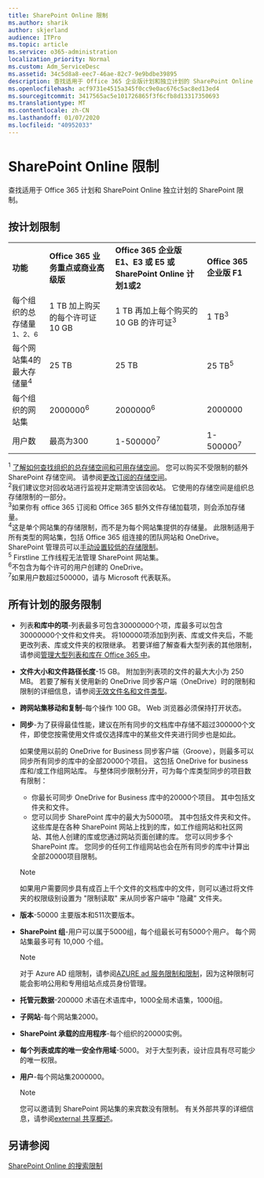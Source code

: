 ```yaml
---
title: SharePoint Online 限制
ms.author: sharik
author: skjerland
audience: ITPro
ms.topic: article
ms.service: o365-administration
localization_priority: Normal
ms.custom: Adm_ServiceDesc
ms.assetid: 34c5d8a8-eec7-46ae-82c7-9e9bdbe39895
description: 查找适用于 Office 365 企业版计划和独立计划的 SharePoint Online 限制。
ms.openlocfilehash: acf9731e4515a345f0cc9e0ac676c5ac8ed13ed4
ms.sourcegitcommit: 3417565ac5e101726865f3f6cfb8d13317350693
ms.translationtype: MT
ms.contentlocale: zh-CN
ms.lasthandoff: 01/07/2020
ms.locfileid: "40952033"
---
```

# <a name="sharepoint-online-limits"></a>SharePoint Online 限制

查找适用于 Office 365 计划和 SharePoint Online 独立计划的 SharePoint 限制。
  
## <a name="limits-by-plan"></a>按计划限制 

|||||
|:-----|:-----|:-----|:-----|
|**功能** <br/> |**Office 365 业务重点或商业高级版** <br/> |**Office 365 企业版 E1、E3 或 E5 或 SharePoint Online 计划1或2** <br/> | **Office 365 企业版 F1** <br/> |
|每个组织的总存储量<sup>1、2、6</sup> <br/> |1 TB 加上购买的每个许可证 10 GB  <br/> |1 TB 再加上每个购买的 10 GB 的许可证<sup>3</sup> <br/> |1 TB<sup>3</sup> <br/> |
|每个网站集4的最大存储量<sup>4</sup><br/> |25 TB <br/> |25 TB <br/> |25 TB<sup>5</sup> <br/> |
|每个组织的网站集  <br/> |2000000<sup>6</sup> <br/> |2000000<sup>6</sup> <br/> |2000000<br/> |
|用户数  <br/> |最高为300  <br/> |1-500000<sup>7</sup> <br/> |1-500000<sup>7</sup> <br/> |
   
<sup>1</sup> [了解如何查找组织的总存储空间和可用存储空间](/sharepoint/manage-site-collection-storage-limits)。 您可以购买不受限制的额外 SharePoint 存储空间。 请参阅[更改订阅的存储空间](/office365/admin/subscriptions-and-billing/add-storage-space)。 
<br/><sup>2</sup>我们建议您对回收站进行监视并定期清空该回收站。 它使用的存储空间是组织总存储限制的一部分。 
<br/> <sup>3</sup>如果你有 office 365 订阅和 Office 365 额外文件存储加载项，则会添加存储量。 
<br/> <sup>4</sup>这是单个网站集的存储限制，而不是为每个网站集提供的存储量。 此限制适用于所有类型的网站集，包括 Office 365 组连接的团队网站和 OneDrive。 SharePoint 管理员可以[手动设置较低的存储限制](/sharepoint/manage-site-collection-storage-limits#manage-individual-site-storage-limits)。 
<br/> <sup>5</sup> Firstline 工作线程无法管理 SharePoint 网站集。 
<br/> <sup>6</sup>不包含为每个许可的用户创建的 OneDrive。 
<br/> <sup>7</sup>如果用户数超过500000，请与 Microsoft 代表联系。 
  
## <a name="service-limits-for-all-plans"></a>所有计划的服务限制

- 列表**和库中的项**-列表最多可包含30000000个项，库最多可以包含30000000个文件和文件夹。 将100000项添加到列表、库或文件夹后，不能更改列表、库或文件夹的权限继承。 若要详细了解查看大型列表的其他限制，请参阅[管理大型列表和库在 Office 365 中](https://support.office.com/article/b4038448-ec0e-49b7-b853-679d3d8fb784)。 

- **文件大小和文件路径长度**-15 GB。 附加到列表项的文件的最大大小为 250 MB。 若要了解有关使用新的 OneDrive 同步客户端（OneDrive）时的限制和限制的详细信息，请参阅[无效文件名和文件类型](https://support.office.com/article/64883a5d-228e-48f5-b3d2-eb39e07630fa)。

- **跨网站集移动和复制**–每个操作 100 GB。 Web 浏览器必须保持打开状态。

- **同步**-为了获得最佳性能，建议在所有同步的文档库中存储不超过300000个文件，即使您按需使用文件或仅选择库中的某些文件夹进行同步也是如此。

    如果使用以前的 OneDrive for Business 同步客户端（Groove），则最多可以同步所有同步的库中的全部20000个项目。 这包括 OneDrive for business 库和/或工作组网站库。 与整体同步限制分开，可为每个库类型同步的项目数有限制：
    - 你最长可同步 OneDrive for Business 库中的20000个项目。 其中包括文件夹和文件。 
    - 您可以同步 SharePoint 库中的最大为5000项。 其中包括文件夹和文件。 这些库是在各种 SharePoint 网站上找到的库，如工作组网站和社区网站、其他人创建的库或您通过网站页面创建的库。 您可以同步多个 SharePoint 库。 您同步的任何工作组网站也会在所有同步的库中计算出全部20000项目限制。

    > [!NOTE]
    > 如果用户需要同步具有成百上千个文件的文档库中的文件，则可以通过将文件夹的权限级别设置为 "限制读取" 来从同步客户端中 "隐藏" 文件夹。 

- **版本**-50000 主要版本和511次要版本。

- **SharePoint 组**-用户可以属于5000组，每个组最长可有5000个用户。 每个网站集最多可有 10,000 个组。
    > [!NOTE]
    > 对于 Azure AD 组限制，请参阅[AZURE ad 服务限制和限制](https://docs.microsoft.com/azure/active-directory/users-groups-roles/directory-service-limits-restrictions)，因为这种限制可能会影响公用和专用组站点成员身份管理。 
- **托管元数据**-200000 术语在术语库中，1000全局术语集，1000组。

- **子网站**-每个网站集2000。

- **SharePoint 承载的应用程序**-每个组织的20000实例。

- **每个列表或库的唯一安全作用域**-5000。 对于大型列表，设计应具有尽可能少的唯一权限。

- **用户**-每个网站集2000000。
    > [!NOTE]
    > 您可以邀请到 SharePoint 网站集的来宾数没有限制。 有关外部共享的详细信息，请参阅[external 共享概述](https://docs.microsoft.com/sharepoint/external-sharing-overview)。
## <a name="see-also"></a>另请参阅

[SharePoint Online 的搜索限制](https://docs.microsoft.com/sharepoint/search-limits)
